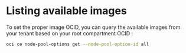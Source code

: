 # Listing available images

To set the proper image OCID, you can query the available images from your tenant based on your root compartment OCID : 

```bash
oci ce node-pool-options get --node-pool-option-id all
```